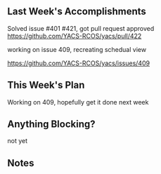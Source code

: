 ## Last Week's Accomplishments

Solved issue #401 #421, got pull request approved https://github.com/YACS-RCOS/yacs/pull/422

working on issue 409, recreating schedual view

https://github.com/YACS-RCOS/yacs/issues/409


    
## This Week's Plan

Working on 409, hopefully get it done next week


## Anything Blocking?

not yet


## Notes



